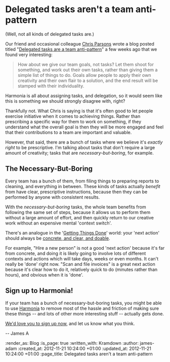 Delegated tasks aren't a team anti-pattern
==========================================

(Well, not all kinds of delegated tasks are.)

Our friend and occasional colleague [Chris Parsons][] wrote a blog posted titled "[Delegated tasks are a team anti-pattern][dtaatap]" a few weeks ago that we found very interesting:

> How about we give our team goals, not tasks? Let them shoot for something, and work out their own tasks, rather than giving them a simple list of things to do. Goals allow people to apply their own creativity and their own flair to a solution, and the end result will be stamped with their individuality.

Harmonia is all about assigning tasks, and delegation, so it would seem like this is something we should strongly disagree with, right?

Thankfully not. What Chris is saying is that it's often good to let people exercise initiative when it comes to achieving things. Rather than prescribing a specific way for them to work on something, if they understand what the overall goal is then they will be more engaged and feel that their contributions to a team are important and valuable.

However, that said, there are a bunch of tasks where we believe it's *exactly right* to be prescriptive. I'm talking about tasks that don't require a large amount of creativity; tasks that are *necessary-but-boring*, for example.

## The Necessary-But-Boring

Every team has a bunch of them, from filing things to preparing reports to cleaning, and everything in between. These kinds of tasks actually *benefit* from have clear, prescriptive instructions, because then they can be performed by anyone with consistent results.

With the *necessary-but-boring* tasks, the whole team benefits from following the same set of steps, because it allows us to perform them without a large amount of effort, and then quickly return to our creative work without an expensive mental 'context switch'.

There's an analogue in the '[Getting Things Done](http://en.wikipedia.org/wiki/Getting_Things_Done)' world: your 'next action' should always be [concrete, and clear, and doable](http://zenhabits.net/why-whats-the-next-action-is-the-most-important-question/).

For example, "Hire a new person" is not a good 'next action' because it's far from concrete, and doing it is likely going to involve lots of different contexts and actions which will take days, weeks or even months. It can't really be 'done' right now. "Scan and file invoices" is a great next action because it's clear how to do it, relatively quick to do (minutes rather than hours), and obvious when it is 'done'.

## Sign up to Harmonia!

If your team has a bunch of necessary-but-boring tasks, you might be able to use [Harmonia][] to remove most of the hassle and friction of making sure these things -- and lots of other more interesting stuff -- actually gets done.

[We'd love you to sign up now][Harmonia], and let us know what you think.

-- James A

[Chris Parsons]: http://chrismdp.com
[dtaatap]: http://chrismdp.com/2012/10/delegated-tasks-are-a-team-anti-pattern/
[Harmonia]: https://harmonia.io

:render_as: Blog
:is_page: true
:written_with: Kramdown
:author: james-adam
:created_at: 2012-11-21 10:24:00 +01:00
:updated_at: 2012-11-21 10:24:00 +01:00
:page_title: Delegated tasks aren't a team anti-pattern
